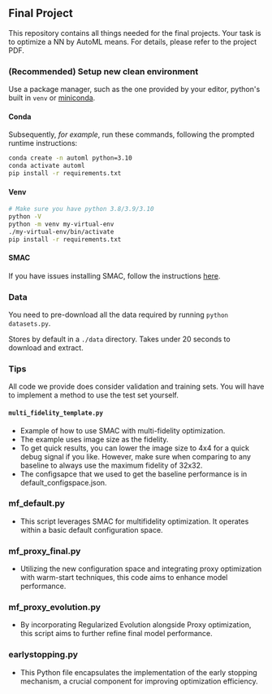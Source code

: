 ## Final Project

This repository contains all things needed for the final projects.
Your task is to optimize a NN by AutoML means.
For details, please refer to the project PDF.

### (Recommended) Setup new clean environment

Use a package manager, such as the one provided by your editor, python's built in `venv`
or [miniconda](https://docs.conda.io/en/latest/miniconda.html#system-requirements).

#### Conda
Subsequently, *for example*, run these commands, following the prompted runtime instructions:
```bash
conda create -n automl python=3.10
conda activate automl
pip install -r requirements.txt
```

#### Venv

```bash
# Make sure you have python 3.8/3.9/3.10
python -V
python -m venv my-virtual-env
./my-virtual-env/bin/activate
pip install -r requirements.txt
```

#### SMAC
If you have issues installing SMAC,
follow the instructions [here](https://automl.github.io/SMAC3/main/1_installation.html).


### Data
You need to pre-download all the data required by running `python datasets.py`.

Stores by default in a `./data` directory. Takes under 20 seconds to download and extract.

### Tips

All code we provide does consider validation and training sets.
You will have to implement a method to use the test set yourself.

#### `multi_fidelity_template.py`
* Example of how to use SMAC with multi-fidelity optimization.
* The example uses image size as the fidelity.
* To get quick results, you can lower the image size to 4x4 for a quick debug signal if you like.
However, make sure when comparing to any baseline to always use the maximum fidelity of 32x32.
* The configsapce that we used to get the baseline performance is in default_configspace.json.


### mf_default.py
* This script leverages SMAC for multifidelity optimization. It operates within a basic default configuration space.

### mf_proxy_final.py
* Utilizing the new configuration space and integrating proxy optimization with warm-start techniques, this code aims to enhance model performance.

### mf_proxy_evolution.py
* By incorporating Regularized Evolution alongside Proxy optimization, this script aims to further refine final model performance.

### earlystopping.py
* This Python file encapsulates the implementation of the early stopping mechanism, a crucial component for improving optimization efficiency.


